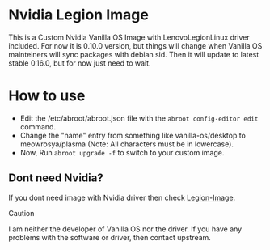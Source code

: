 # Nvidia Legion Image

This is a Custom Nvidia Vanilla OS Image with LenovoLegionLinux driver included. For now it is 0.10.0 version, but things will change when Vanilla OS mainteiners will sync packages with debian sid. Then it will update to latest stable 0.16.0, but for now just need to wait.

# How to use

- Edit the /etc/abroot/abroot.json file with the `abroot config-editor edit` command.
- Change the "name" entry from something like vanilla-os/desktop to meowrosya/plasma (Note: All characters must be in lowercase).
- Now, Run `abroot upgrade -f` to switch to your custom image.

## Dont need Nvidia?
If you dont need image with Nvidia driver then check [Legion-Image](https://github.com/MeowRosya/Legion-Image).


> [!caution]
> I am neither the developer of Vanilla OS nor the driver. If you have any problems with the software or driver, then contact upstream.